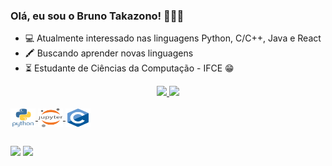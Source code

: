 ### Olá, eu sou o Bruno Takazono! 👩🏻‍💻

- 💻 Atualmente interessado nas linguagens Python, C/C++, Java e React
- 🖍️ Buscando aprender novas linguagens
- ⏳ Estudante de Ciências da Computação - IFCE 😁



<div align="center">
  <a href="https://github.com/brunotakazono">
  <img height="160em" src="https://github-readme-stats.vercel.app/api?username=brunotakazono&show_icons=true&theme=cobalt&include_all_commits=true&count_private=true"/>
  <img height="160em" src="https://github-readme-stats.vercel.app/api/top-langs/?username=brunotakazono&layout=compact&langs_count=7&theme=cobalt"/>
</div>
<div style="display: inline_block"><br>
  <img align="center" alt="brunotakazono-Python" height="30" width="40" src="https://github.com/devicons/devicon/blob/master/icons/python/python-original-wordmark.svg">
  <img align="center" alt="brunotakazono-JupyterNotebook" height="30" width="40" src="https://github.com/devicons/devicon/blob/master/icons/jupyter/jupyter-original-wordmark.svg">
  <img align="center" alt="brunotakazono-C" height="30" width="40" src="https://github.com/devicons/devicon/blob/master/icons/c/c-original.svg">
   
</div>

##

<div>
  <a href="https://instagram.com/brunotakazono" target="_blank"><img src="https://img.shields.io/badge/-Instagram-%23E4405F?style=for-the-badge&logo=instagram&logoColor=white" target="_blank"></a>
  <a href = "brunotakazono@gmail.com"><img src="https://img.shields.io/badge/-Gmail-%23333?style=for-the-badge&logo=gmail&logoColor=white" target="_blank"></a>
 
</div>
